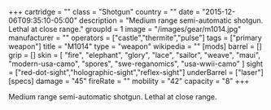+++
cartridge = ""
class = "Shotgun"
country = ""
date = "2015-12-06T09:35:10-05:00"
description = "Medium range semi-automatic shotgun. Lethal at close range."
groupId = 1
image = "/images/gear/m1014.jpg"
manufacturer = ""
operators = ["castle","thermite","pulse"]
tags = ["primary weapon"]
title = "M1014"
type = "weapon"
wikipedia = ""
[mods]
  barrel = []
  grip = []
  skin = [
    "fire",
    "elephant",
    "glory",
    "lace",
    "sailor",
    "weave",
    "maui",
    "modern-usa-camo",
    "spores",
    "swe-reganomics",
    "usa-wwii-camo"
  ]
  sight = ["red-dot-sight","holographic-sight","reflex-sight"]
  underBarrel = ["laser"]
[specs]
  damage = "45"
  fireRate = ""
  mobility = "42"
  capacity = "8"
+++

Medium range semi-automatic shotgun. Lethal at close range.

